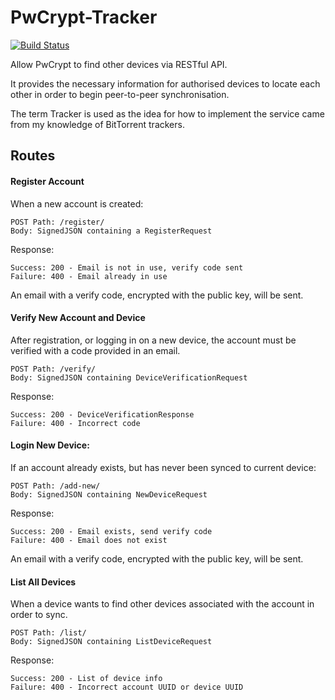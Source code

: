 # PwCrypt-Tracker

[![Build Status](https://travis-ci.com/DanielMajoinen/PwCrypt-Tracker.svg?token=aBjt9HY25c6nESBMDy73&branch=develop)](https://travis-ci.com/DanielMajoinen/PwCrypt-Tracker)

Allow PwCrypt to find other devices via RESTful API.

It provides the necessary information for authorised devices to locate each 
other in order to begin peer-to-peer synchronisation.

The term Tracker is used as the idea for how to implement the service came 
from my knowledge of BitTorrent trackers.

## Routes

#### Register Account

When a new account is created:

    POST Path: /register/
    Body: SignedJSON containing a RegisterRequest

Response:

    Success: 200 - Email is not in use, verify code sent
    Failure: 400 - Email already in use

An email with a verify code, encrypted with the public key, will be sent. 

#### Verify New Account and Device

After registration, or logging in on a new device, the account must be verified 
with a code provided in an email.

    POST Path: /verify/
    Body: SignedJSON containing DeviceVerificationRequest

Response:

    Success: 200 - DeviceVerificationResponse
    Failure: 400 - Incorrect code

#### Login New Device:

If an account already exists, but has never been synced to current device:

    POST Path: /add-new/
    Body: SignedJSON containing NewDeviceRequest

Response:

    Success: 200 - Email exists, send verify code
    Failure: 400 - Email does not exist

An email with a verify code, encrypted with the public key, will be sent. 

#### List All Devices

When a device wants to find other devices associated with the account in order to sync.

    POST Path: /list/
    Body: SignedJSON containing ListDeviceRequest

Response:

    Success: 200 - List of device info
    Failure: 400 - Incorrect account UUID or device UUID
